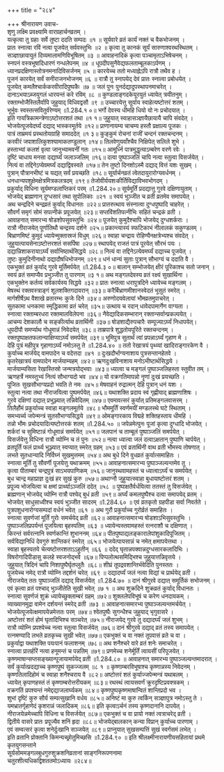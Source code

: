 +++
title = "२८४"

+++
श्रीनारायण उवाच-  
शृणु लक्ष्मि प्रवक्ष्यामि वारग्रहार्चनव्रतम् ।  
यत्कृत्वा तु ग्रहाः सर्वे तुष्टा ददति सम्पदः ॥१ ॥
सूर्यवारे व्रतं कार्यं नक्तं च वैकभोजनम् ।  
प्रातः स्नात्वा रविं नत्वा पूजयेत् सर्ववस्तुभिः ॥२ ॥
कृत्वा तु कानकं सूर्यं सारुणाश्वरथस्थितम् ।  
सञ्ज्ञाछायायुतं दिव्यमालामणिविभूषितम् ॥३ ॥
आवाहनादिकं कृत्वा पञ्चामृताऽभिषेचनम् ।  
स्नपनं वस्त्रभूषादिधारणं गन्धलेपनम् ॥४ ॥
धूपदीपसुनैवेद्यफलताम्बूलकाऽर्पणम् ।  
ध्यानप्रदक्षिणास्तोत्रनमनादिविसर्जनम् ॥५ ॥
कारयेच्च ततो मध्याह्नेऽपि रात्रौ तथैव ह ।  
पूजनं कारयेत् सर्वं सनीराजनभोजनम् ॥६ ॥
रात्रौ तु स्नापयेद् देवं प्रातः स्नात्वा प्रबोधयेत् ।  
पूजयेत् कमलैश्चार्ककरवीरादिपुष्पकैः ॥७ ॥
जलं पुनः पुनर्दद्यादुपस्थापनमाचरेत् ।  
दानाऽभयाऽब्जयुगलं धारयन्तं करे रविम् ॥८ ॥
कुण्डलाङ्गदकेयूरयुतं ध्यायेत् त्रयीतनुम् ।  
रक्ताम्भोजैस्तिलैर्वापि जुहुयाद् विधिवद्वसौ ॥९ ॥
उच्चारयेत्तु सूर्याय स्वाहेत्यष्टोत्तरं शतम् ।  
भूर्भुवः स्वस्तत्सवितुर्वरेण्यम् ॥1.284.१ ०॥
भर्गो देवस्य धीमहि धियो यो नः प्रचोदयात् ।  
इति गायत्रिकामन्त्रेणाऽष्टोत्तरशतं तथा ॥१ १॥
जुहुयात् स्वाहासञ्ज्ञायैछायायै चापि संवदेत् ।  
भोजयेत्पूजयेदर्घ्यं दद्याद् भास्करमूर्तये ॥१२॥
प्राणानायम्य चाचम्य हस्तौ प्रक्षाल्य पूजकः ।  
पात्रं ताम्रमयं प्रस्थतोयग्राहि समाददेत् ॥१ ३॥
कुङ्कुमं रोचनां राजीं चन्दनं रक्तचन्दनम् ।  
करवीरं जपाशालिकुशश्यामाकतण्डुलान् ॥१४॥
तिलवेणुयवाँश्चैव निक्षिपेत् सलिले शुभे ।  
हस्ताभ्यां कलशं वृत्वा जानुभ्यामवनीं गतः ॥१५॥
आमूर्ध्नि पात्रमुद्धृत्याऽम्बरेण वरणे रवेः ।  
दृष्टिं चाधाय मनसा दद्यार्घ्यं जलाञ्जलिम् ॥१६॥
दत्वा पुष्पाञ्जलिं चापि नत्वा स्तुत्वा विसर्जयेत् ।  
नित्यं वा तद्दिनेऽप्येवमर्घ्यं दद्याद्विवस्वते ॥१७॥
तेन तुष्टो दिनशोऽस्मै दद्याद् वित्तं यशः सुखम् ।  
पुत्रान् पौत्रानभीष्टं च यद्यत् सर्वं प्रयच्छति ॥१८॥
सूर्यार्चनव्रतं त्वेतदायुरारोग्यवर्धनम् ।  
धनधान्यपशुक्षेमक्षेत्रमित्रकलत्रदम् ॥१९॥
तेजोवीर्ययशःकीर्तिविद्याविभवभोगदम् ।  
प्रकुर्याद् विधिना सूर्यमण्डलाप्तिकरं परम् ॥1.284.२०॥
सूर्यमूर्तिं प्रदद्यात्तु गुरवे दक्षिणायुताम् ।  
भोजयेद् ब्राह्मणान् दुग्धसारं तथा सुपोलिकाः ॥२१ ॥
स्वयं भुञ्जीत च व्रती व्रतमेव समापयेत् ।  
अथ चन्द्रदिने चन्द्रव्रतं कुर्याद् विधानतः ॥२२॥
प्रातरुत्थाय संस्नात्वा दुग्धपुष्पादि चाहरेत् ।  
सौवर्णं समृगं सोमं सपत्नीकं प्रपूजयेत् ॥२३॥
सप्तविंशतिपत्नीभिः सहितं चन्द्रकं व्रती ।  
आवाहनात् समारभ्य षोडशोपसुवस्तुभिः ॥२४॥
पूजयेत् कुमुदैश्चापि भोजयेद् दुग्धशर्कराः ।  
रात्रौ नीराजयेत् पूर्णातिथौ चन्द्रस्य दर्शने ॥२५॥
प्रकान्त्यास्यं स्फटिकाभं नीलालकं सकुण्डलम् ।  
बिभ्राणमिष्टं कुमुदं ध्यायेन्मुक्तास्रजं विधुम् ॥२६॥
स्वाहा चन्द्राय रोहिण्यैनक्षत्रेभ्यश्च संवदेत् ।  
जुहुयात्पायसेनाऽष्टोत्तरशतं ससर्पिषा ॥२७॥
स्थापयेद् राजतं पात्रं पूरयेत् सौरभं पयः ।  
दद्यान्निशाकरायाऽर्घ्यं सर्वाभिष्ठार्थसिद्धये ॥२८॥
नित्यं वा तद्दिनेऽत्येवमर्घ्यं दद्याच्च पूजयेत् ।  
तुष्टः कुमुदिनीनाथो दद्यादौषधिभोजनम् ॥२९॥
धनं धान्यं सुताः पुत्रान् सौभाग्यं च ददाति वै ।  
एकभुक्तं व्रतं कुर्याद् गुरवे मूर्तिमर्पयेत् ॥1.284.३ ०॥
बालान् सम्भोजयेत् क्षीरं पूरिकाश्च सतो जनान् ।  
स्वयं व्रतं समाप्यैव प्रभुञ्जीत तु पारणाम् ॥३ १॥
अथ मङ्गलदेवस्य व्रतं रक्ष्यं सुखार्थिना ।  
एकभुक्तेन कर्तव्यं सर्वकार्यस्य सिद्धये ॥३२॥
प्रातः स्नात्वा धरापुत्रदिने ध्यायेच्च मङ्गलम् ।  
मेषस्थं रक्तवस्त्राङ्गं शूलशक्तिगदावरान् ॥३३॥
करैर्बिभ्राणमीशानस्वेदतं भूसुतं स्मरेत् ।  
मार्गशीर्षेऽथ वैशाखे व्रतारम्भः कुजेः दिने ॥३४॥
अरुणोदयवेलायां भौमव्रतमुपाचरेत् ।  
सुतकामा धनकामा स्मृद्धिकामा व्रतं चरेत् ॥३५॥
उत्थाय च रदान् धावेदपामार्गेण वाग्यता ।  
स्नात्वा रक्ताम्बरधरा रक्तमालविलेपना ॥३६॥
नैवेद्यादिकसम्भारान् रक्तान्सर्वान्प्रकल्पयेत् ।  
आचम्य देशकालौ च सङ्कीर्त्याथ व्रतार्थिनी ॥३७॥
षोडशाद्यैरुपचारैः सम्पूज्याऽर्घ्यं निधापयेत्।  
धूपदीपौ समर्प्याथ गोधूमान्नं निवेदयेत् ॥३८॥
ताम्रपात्रे शुद्धतोयपूरिते रक्तचन्दनम् ।  
रक्तपुष्पाक्षतफलान्याक्षिप्याऽर्घ्यं समर्पयेत् ॥३९॥
भूमिपुत्र सुतार्थं त्वां प्रपन्नाऽर्घ्यं गृहाण मे ।  
देहि पुत्रं महीपुत्र गृहाणाऽर्घ्यं नमोऽस्तु ते ॥1.284.४० ॥
ततो रेखात्रयं पृथ्व्यां खादिराङ्गारकेण वै ।  
कुर्याच्च मार्जयेद् वामपादेन च वदेत्तदा ॥४१ ॥
दुःखदौर्भाग्यनाशाय पुत्रसन्तानहेतवे ।  
कृतरेखात्रयं वामपादेन मार्जयाम्यहम् ॥४२॥
ऋणदुःखविनाशाय मनोऽभीष्टार्थसिद्धये ।  
मार्जयाम्यसिता रेखास्तिस्रो जन्मत्रयोद्भवाः ॥४३॥
ध्यात्वा च मङ्गलं पुष्पाञ्जलिहस्ता स्तुवीत तम् ।  
ऋणहर्त्रे नमस्तुभ्यं नित्यं सौभाग्यदो भव ॥४४॥
यो वक्रगतिमापन्नो नॄणां दुःखं प्रयच्छति ।  
पूजितः सुखसौभाग्यप्रदो भवति ते नमः ॥४५॥
मेषवाहनं रुद्रात्मन् देहि पुत्रान् धनं यशः ।  
स्तुत्वा नत्वा तथा नीराजयित्वा पुष्पमर्पयेत् ॥४६॥
यथाशक्ति प्रदाय स्वं गृह्णीयाद् ब्राह्मणाशिषः ।  
गुरवे दक्षिणां दद्यात् प्रभुञ्ज्यात् तन्निवेदितम् ॥४७॥
एवमावत्सरं कुर्यात् प्रतिमङ्गलवासरम् ।  
तिलैर्होमं प्रकुर्याच्च स्वाहा मङ्गलमूर्तये ॥४८॥
भौममूर्तिं स्वर्णमयीं मण्डलस्थे घटे स्थिताम् ।  
समभ्यर्च्य जपेन्मन्त्रं सुतसौभाग्यसिद्धये ॥४९॥
ओमङ्गारकाय विद्महे शक्तिहस्ताय धीमहि ।  
तन्नो भौमः प्रचोदयादित्यष्टोत्तरकं शतम् ॥1.284.५० ॥
जपेन्नमेत्पुनः पूजां कृत्वा दुग्धादि भोजयेत् ।  
शर्करां च सुमिष्टान्नं गोधूमान्नं समर्पयेत् ॥५१॥
जलपानं च ताम्बूलं पुष्पाञ्जलिं समर्पयेत् ।  
विसर्जयेत्तु विधिना रात्रौ व्योम्नि च तं पुनः ॥५२॥
नत्वा ध्यात्वा जलं दत्वाऽक्षतान् पुष्पाणि चार्पयेत् ।  
व्रतपूर्तिं फलं प्रार्थ्य भुञ्ज्यात् स्वप्यात् स्मरेत् ग्रहम् ॥५३॥
एवं व्रतार्थिनी वाथ व्रती भौमस्य तोषणात् ।  
लभते सुतधान्यादि निर्विघ्नं सुखमुत्तमम् ॥५४॥
अथ बुधे दिने वुधव्रतं कुर्यात्समाहितः ।  
स्नात्वा मूर्तिं तु सौवर्णी पूजयेत्तु यथाक्रमम् ॥५५॥
आवाहनात्समारभ्य पुष्पाञ्जल्यन्तमेव तु ।  
कृत्वा पीताम्बरं चन्द्रपुत्रं साऽभयपाणिकम् ॥५६॥
जानुस्थवामहस्तं च ध्यात्वाऽर्घ्यं च समर्पयेत् ।  
बुध चान्द्र महाप्राज्ञ दुःखं हर सुखं कुरु ॥५७॥
अथाग्नौ जुहुयात्स्वाहा बुधायाष्टोत्तरं शतम् ।  
प्रपूज्य भोजयित्वा च क्षमां प्रार्थ्याऽञ्जलिं ददेत् ॥५८ ॥
पुष्पाक्षतैर्वर्धयित्वा ततस्तं तु विसर्जयेत् ।  
ब्राह्मणान् भोजयेद् व्योम्नि रात्रौ पश्येद् बुधं व्रती ॥५९॥
अर्घ्यं कमलपुष्पैश्च दत्वा समापयेद् व्रतम् ।  
भोजयेत् साधुसाध्वीश्च स्वयं भुञ्जीत सादरम् ॥1.284.६० ॥
एवं व्रतकृतो ग्रहपीडा सर्वा निवर्तते ।  
पुत्रपशुधनारोग्यसम्पदां वर्धनं भवेत् ॥६१ ॥
अथ गुरौ प्रकुर्याच्च गुरोर्व्रतं समाहितः ।  
स्नात्वा सुवर्णजां मूर्तिं गुरोः समर्चयेद् व्रती ॥६२॥
आवाहनात्समारभ्य षोडशाऽभिसुवस्तुभिः ।  
पुष्पाञ्जलिप्रपर्यन्तं पूजयित्वा बृहस्पतिम् ॥६३ ॥
ध्यायेन्यस्तवामहस्तं रत्नराशौ च दक्षिणात् ।  
किरन्तं सर्वरत्नानि स्वर्णकान्तिं शुभाननम् ॥६४॥
पीतपुष्पाद्यलङ्कारालेपांशुकादिपूजितम् ।  
सर्वविद्यानिधिं देवगुरुं शान्तिकरं स्मरेत् ॥६५॥
भोजयेत्पायसान्नं च नमेत् क्षमापयेत्तथा ।  
स्वाहा बृहस्पतये चेत्यष्टोत्तरशताऽऽहुतीन् ॥६६ ॥
ददेद् घृतान्नपक्वान्नदुग्धसारकलादिभिः ।  
विषरोगादिपीडासु कलहे स्वजनोद्भवे ॥६७॥
पिप्पलोत्थसमिद्भिश्च जुहुयात्तन्निवृत्तये ।  
जुहुयात् त्रिदिनं चापि निशापुष्पैर्घृतप्लुतैः ॥६८॥
शीघ्रं तूपद्रवशान्तिर्भवेदिति पुनस्ततः ।  
पूजयेच्च नमेद् रात्रौ व्योम्नि तद्दर्शनं चरेत् ॥६९ ॥
दद्यादर्घ्यं जलं नत्वा विद्यां च प्रार्थयेद् व्रती ।  
नीराजयेत् ततः पुष्पाञ्जलिं दद्याद् विसर्जयेत् ॥1.284.७० ॥
दानं श्रीगुरवे दद्यात् समूर्तिकं सभोजनम् ।  
एवं कृत्वा व्रतं पश्चाद् भुञ्जीतेति सुखी भवेत् ॥७ १ ॥
अथ शुक्रदिने शुक्रव्रतं कुर्याद् विधानतः ।  
स्नात्वा सुवर्णजं शुक्रं ध्यायेच्छुक्लाम्बरं ग्रहम् ॥७२॥
शुक्ललेपविभूषं च करेण धनदायकम् ।  
व्याख्यानमुद्रा वामेन दर्शयन्तं स्मरेद् व्रती ॥७३ ॥
आवाहनात्समारभ्य पुष्पाञ्जल्यन्तमर्चयेत् ।  
भोजयेत्पूजयेत्क्षमापयेन्नमेत्ततः परम् ॥७४॥
श्वेतपुष्पैः सुगन्धैश्च जुहुयाद् भृगुवासरे ।  
अष्टोत्तरं शतं होमं घृतादिभिश्च सञ्चरेत् ॥७५॥
नीराजयेद् गुरवे तु दद्यादर्घ्यं जलं शुभम् ।  
रात्रौ व्योम्नि प्रपश्येच्च नत्वा स्तुत्वा विसर्जयेत् ॥७६॥
दानं श्रीगुरवे दद्याद् व्रतं तस्य समापयेत् ।  
रत्नमण्यादि लभते व्रतकृच्च सुखी भवेत् ॥७७॥
एकभुक्तं च वा नक्तं तूपवासं व्रते च वा ।  
प्रकुर्याद्वा यथाशक्ति पयःपानं फलाशनम् ॥७८॥
अथ शनैश्चरे वारे व्रतं शनेः समाचरेत् ।  
स्नात्वा प्रातर्हरिं नत्वा हनूमन्तं च पन्नतिम् ॥७९॥
प्रणमेच्च शनेर्मूर्तिं त्वायसीं परिपूजयेत् ।  
कृष्णमाषान्सप्तसङ्ख्यान्पूजायामर्पयेद् व्रती ॥1.284.८० ॥
आवाहनात् समारभ्य पुष्पाञ्जल्यन्तमादरात् ।  
सर्वं कुर्यात्प्रदद्याच्च कृष्णपुष्पं सुकज्जलम् ॥८ १ ॥
कृष्णाम्बरविभूषाश्च कृष्णान्नस्य निवेदनम् ।  
कृष्णतिलादिहोमं च स्वाहा शनैश्चराय वै ॥८२॥
अष्टोत्तरं शतं कुर्याज्जपेन्मन्त्रं यथाबलम् ।  
ध्यायेत् कृपाणहस्तं तं कृष्णाम्बरोत्तरीयकम् ॥८३॥
रथस्थं त्वायसवर्णं क्रूरदृष्टिप्रवक्त्रकम् ।  
वक्रगतिं प्रपश्यन्तं नमेद्दद्याजलार्घ्यकम् ॥८४॥
कृष्णपुष्पकृष्णमाषान्वितं शान्तिप्रदो भव ।  
शुभां दृष्टिं कुरु सौर्य सम्पत्सुखानि वर्धय ॥८५॥
अनिष्टं मा कुरु त्वर्किन् सञ्ज्ञापुत्र नमोऽस्तु ते ।  
यमभ्रातर्गृहाणेदं कृशरान्नं जलादिकम् ॥८६॥
इति कृत्वाऽर्चनं तस्य कृष्णदानानि दापयेत् ।  
नीराजयेन्नमेच्चापि विधिना च विसर्जयेत् ॥८७॥
एकभुक्तं च वा प्रायो नक्तं त्वत्राचरेद् व्रती ।  
द्वितीये वासरे प्रातः प्रपूज्यैव शनिं हृदा ॥८८॥
भोजयेद्बालकान् कन्या विप्रान् कुर्याच्च पारणाम् ।  
एवं सम्वत्सरं कृत्वा शनेर्दुःखानि सञ्जयेत् ॥८९॥
प्राप्नुयात् सुखसम्पत्तिं सुखं स्वर्गसमं लभेत् ।  
इति व्रतानि प्रोक्तानि किमन्यच्छ्रोतुमिच्छसि ॥1.284.९० ॥
इति श्रीलक्ष्मीनारायणीयसहितायां प्रथमे कृतयुगसन्ताने  
सूर्यसोममङ्गलबुधगुरुशुक्रशनिव्रतानां साङ्गनिरूपणनामा  
चतुरशीत्यधिकद्विशततमोऽध्यायः ॥२८४॥
    
